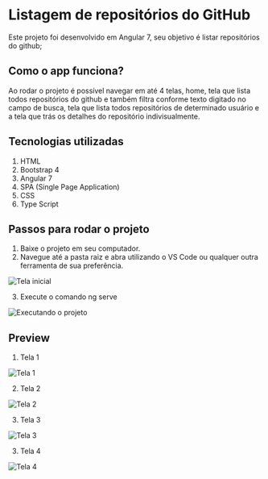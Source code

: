 # Listagem de repositórios do GitHub
Este projeto foi desenvolvido em Angular 7, seu objetivo é listar repositórios do github;

## Como o app funciona?
Ao rodar o projeto é possível navegar em até 4 telas, home, tela que lista todos repositórios do github e também filtra conforme texto digitado no campo de busca, tela que lista todos repositórios de determinado usuário e a tela que trás os detalhes do repositório indivisualmente.

## Tecnologias utilizadas
1. HTML
2. Bootstrap 4
3. Angular 7
4. SPA (Single Page Application)
5. CSS
6. Type Script

## Passos para rodar o projeto
1. Baixe o projeto em seu computador.
2. Navegue até a pasta raiz e abra utilizando o VS Code ou qualquer outra ferramenta de sua preferência.
>
![Tela inicial](https://i.ibb.co/G558drW/image.png)
>
3. Execute o comando ng serve
>
![Executando o projeto](https://i.ibb.co/4s6D2BP/image.png)
>

## Preview

1. Tela 1
>
![Tela 1](https://i.ibb.co/G558drW/image.png)
>
2. Tela 2
>
![Tela 2](https://i.ibb.co/yycKmjJ/image.png)
>
3. Tela 3
>
![Tela 3](https://i.ibb.co/Jpq9M0n/image.png)
>
3. Tela 4
>
![Tela 4](https://i.ibb.co/Ld2rDCg/image.png)
>

